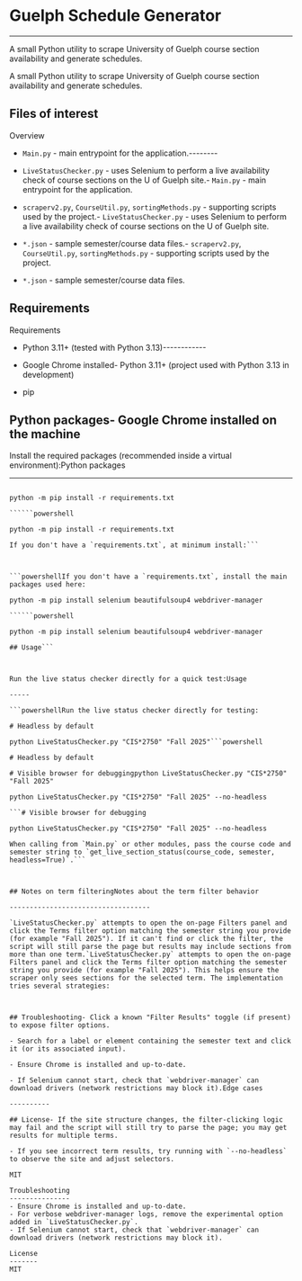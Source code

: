# Guelph Schedule Generator

---
A small Python utility to scrape University of Guelph course section availability and generate schedules.

A small Python utility to scrape University of Guelph course section availability and generate schedules.

## Files of interest

Overview

- `Main.py` - main entrypoint for the application.--------

- `LiveStatusChecker.py` - uses Selenium to perform a live availability check of course sections on the U of Guelph site.- `Main.py` - main entrypoint for the application.

- `scraperv2.py`, `CourseUtil.py`, `sortingMethods.py` - supporting scripts used by the project.- `LiveStatusChecker.py` - uses Selenium to perform a live availability check of course sections on the U of Guelph site.

- `*.json` - sample semester/course data files.- `scraperv2.py`, `CourseUtil.py`, `sortingMethods.py` - supporting scripts used by the project.

- `*.json` - sample semester/course data files.

## Requirements

Requirements

- Python 3.11+ (tested with Python 3.13)------------

- Google Chrome installed- Python 3.11+ (project used with Python 3.13 in development)

- pip

## Python packages- Google Chrome installed on the machine



Install the required packages (recommended inside a virtual environment):Python packages

---------------

```powershellInstall required packages (preferably in a virtual environment):

python -m pip install -r requirements.txt

``````powershell

python -m pip install -r requirements.txt

If you don't have a `requirements.txt`, at minimum install:```



```powershellIf you don't have a `requirements.txt`, install the main packages used here:

python -m pip install selenium beautifulsoup4 webdriver-manager

``````powershell

python -m pip install selenium beautifulsoup4 webdriver-manager

## Usage```



Run the live status checker directly for a quick test:Usage

-----

```powershellRun the live status checker directly for testing:

# Headless by default

python LiveStatusChecker.py "CIS*2750" "Fall 2025"```powershell

# Headless by default

# Visible browser for debuggingpython LiveStatusChecker.py "CIS*2750" "Fall 2025"

python LiveStatusChecker.py "CIS*2750" "Fall 2025" --no-headless

```# Visible browser for debugging

python LiveStatusChecker.py "CIS*2750" "Fall 2025" --no-headless

When calling from `Main.py` or other modules, pass the course code and semester string to `get_live_section_status(course_code, semester, headless=True)`.```



## Notes on term filteringNotes about the term filter behavior

-----------------------------------

`LiveStatusChecker.py` attempts to open the on-page Filters panel and click the Terms filter option matching the semester string you provide (for example "Fall 2025"). If it can't find or click the filter, the script will still parse the page but results may include sections from more than one term.`LiveStatusChecker.py` attempts to open the on-page Filters panel and click the Terms filter option matching the semester string you provide (for example "Fall 2025"). This helps ensure the scraper only sees sections for the selected term. The implementation tries several strategies:



## Troubleshooting- Click a known "Filter Results" toggle (if present) to expose filter options.

- Search for a label or element containing the semester text and click it (or its associated input).

- Ensure Chrome is installed and up-to-date.

- If Selenium cannot start, check that `webdriver-manager` can download drivers (network restrictions may block it).Edge cases

----------

## License- If the site structure changes, the filter-clicking logic may fail and the script will still try to parse the page; you may get results for multiple terms.

- If you see incorrect term results, try running with `--no-headless` to observe the site and adjust selectors.

MIT

Troubleshooting
---------------
- Ensure Chrome is installed and up-to-date.
- For verbose webdriver-manager logs, remove the experimental option added in `LiveStatusChecker.py`.
- If Selenium cannot start, check that `webdriver-manager` can download drivers (network restrictions may block it).

License
-------
MIT
